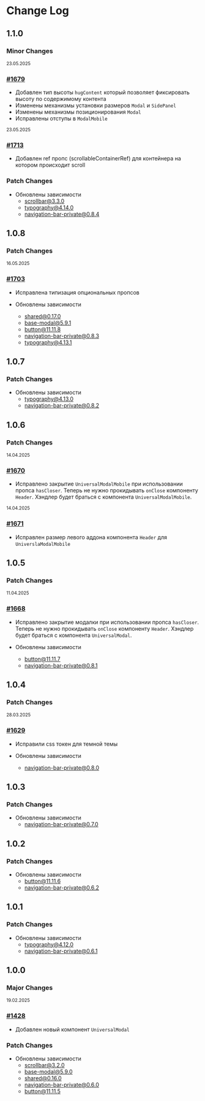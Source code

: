 # Change Log

## 1.1.0

### Minor Changes

<sup><time>23.05.2025</time></sup>

### [#1679](https://github.com/core-ds/core-components/pull/1679)

-   Добавлен тип высоты `hugContent` который позволяет фиксировать высоту по содержимому контента
-   Изменены механизмы установки размеров `Modal` и `SidePanel`
-   Изменены механизмы позиционирования `Modal`
-   Исправлены отступы в `ModalMobile`

<sup><time>23.05.2025</time></sup>

### [#1713](https://github.com/core-ds/core-components/pull/1713)

-   Добавлен ref пропс (scrollableContainerRef) для контейнера на котором происходит scroll

### Patch Changes

-   Обновлены зависимости
    -   scrollbar@3.3.0
    -   typography@4.14.0
    -   navigation-bar-private@0.8.4

## 1.0.8

### Patch Changes

<sup><time>16.05.2025</time></sup>

### [#1703](https://github.com/core-ds/core-components/pull/1703)

-   Исправлена типизация опциональных пропсов

-   Обновлены зависимости
    -   shared@0.17.0
    -   base-modal@5.9.1
    -   button@11.11.8
    -   navigation-bar-private@0.8.3
    -   typography@4.13.1

## 1.0.7

### Patch Changes

-   Обновлены зависимости
    -   typography@4.13.0
    -   navigation-bar-private@0.8.2

## 1.0.6

### Patch Changes

<sup><time>14.04.2025</time></sup>

### [#1670](https://github.com/core-ds/core-components/pull/1670)

-   Исправлено закрытие `UniversalModalMobile` при использовании пропса `hasCloser`. Теперь не нужно прокидывать `onClose` компоненту `Header`. Хэндлер будет браться с компонента `UniversalModalMobile`.

<sup><time>14.04.2025</time></sup>

### [#1671](https://github.com/core-ds/core-components/pull/1671)

-   Исправлен размер левого аддона компонента `Header` для `UniverslaModalMobile`

## 1.0.5

### Patch Changes

<sup><time>11.04.2025</time></sup>

### [#1668](https://github.com/core-ds/core-components/pull/1668)

-   Исправлено закрытие модалки при использовании пропса `hasCloser`. Теперь не нужно прокидывать `onClose` компоненту `Header`. Хэндлер будет браться с компонента `UniversalModal`.

-   Обновлены зависимости
    -   button@11.11.7
    -   navigation-bar-private@0.8.1

## 1.0.4

### Patch Changes

<sup><time>28.03.2025</time></sup>

### [#1629](https://github.com/core-ds/core-components/pull/1629)

-   Исправили css токен для темной темы

-   Обновлены зависимости
    -   navigation-bar-private@0.8.0

## 1.0.3

### Patch Changes

-   Обновлены зависимости
    -   navigation-bar-private@0.7.0

## 1.0.2

### Patch Changes

-   Обновлены зависимости
    -   button@11.11.6
    -   navigation-bar-private@0.6.2

## 1.0.1

### Patch Changes

-   Обновлены зависимости
    -   typography@4.12.0
    -   navigation-bar-private@0.6.1

## 1.0.0

### Major Changes

<sup><time>19.02.2025</time></sup>

### [#1428](https://github.com/core-ds/core-components/pull/1428)

-   Добавлен новый компонент `UniversalModal`

### Patch Changes

-   Обновлены зависимости
    -   scrollbar@3.2.0
    -   base-modal@5.9.0
    -   shared@0.16.0
    -   navigation-bar-private@0.6.0
    -   button@11.11.5
